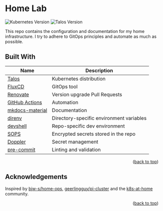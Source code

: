 <a name="readme-top"></a>

# Home Lab

![Kubernetes Version](https://img.shields.io/badge/dynamic/yaml?url=https%3A%2F%2Fraw.githubusercontent.com%2Fstevewm%2Fhomelab%2Fmain%2Fkubernetes%2Fmini%2Ftalos%2Ftalconfig.yaml&query=%24.kubernetesVersion&style=for-the-badge&logo=kubernetes&label=Kubernetes) ![Talos Version](https://img.shields.io/badge/dynamic/yaml?url=https%3A%2F%2Fraw.githubusercontent.com%2Fstevewm%2Fhomelab%2Fmain%2Fkubernetes%2Fmini%2Ftalos%2Ftalconfig.yaml&query=%24.talosVersion&style=for-the-badge&logo=kubernetes&label=talos&color=%23FA640A&link=https%3A%2F%2Ftalos.dev%2F)

This repo contains the configuration and documentation for my home infrastructure. I try to adhere to GitOps principles and automate as much as possible.

## Built With

| Name                                                            | Description                                         |
| --------------------------------------------------------------- | --------------------------------------------------- |
| [Talos](https://www.talos.dev/)                                 | Kubernetes distribution                             |
| [FluxCD](https://fluxcd.io/)                                    | GitOps tool                                         |
| [Renovate](https://github.com/renovatebot/renovate)             | Version upgrade Pull Requests                       |
| [GitHub Actions](https://docs.github.com/en/actions)            | Automation                                          |
| [mkdocs-material](https://squidfunk.github.io/mkdocs-material/) | Documentation                                       |
| [direnv](https://direnv.net/)                                   | Directory-specific environment variables            |
| [devshell](https://github.com/numtide/devshell)                 | Repo-specific dev environment                       |
| [SOPS](https://github.com/getsops/sops)                         | Encrypted secrets stored in the repo                |
| [Doppler](https://www.doppler.com/)                             | Secret management                                   |
| [pre-commit](https://pre-commit.com/)                           | Linting and validation                              |

<p align="right">(<a href="#readme-top">back to top</a>)</p>

## Acknowledgements

Inspired by [bjw-s/home-ops](https://github.com/bjw-s/home-ops), [geerlingguy/pi-cluster](https://github.com/geerlingguy/pi-cluster) and the [k8s-at-home](https://github.com/topics/k8s-at-home) community.

<p align="right">(<a href="#readme-top">back to top</a>)</p>
